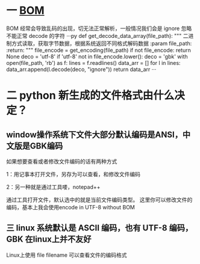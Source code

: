 # 一 [BOM](https://www.cnblogs.com/findumars/p/3620078.html)

BOM 经常会导致乱码的出现，切无法正常解析，一般情况我们会是 ignore 忽略不能正常 decode 的字符
···py
def get_decode_data_array(file_path):
    """
        二进制方式读取，获取字节数据，根据系统返回不同格式解码数据
    :param file_path:
    :return:
    """
    file_encode = get_encoding(file_path)
    if not file_encode:
        return None
    deco = 'utf-8'
    if 'utf-8' not in file_encode.lower():
        deco = 'gbk'
    with open(file_path, 'rb') as f:
        lines = f.readlines()
        data_arr = []
        for l in lines:
            data_arr.append(l.decode(deco, "ignore"))
        return data_arr
···

# 二 python 新生成的文件格式由什么决定？

## window操作系统下文件大部分默认编码是ANSI，中文版是GBK编码

如果想要查看或者修改文件编码的话有两种方式

1：用记事本打开文件，另存为可以查看，和修改文件编码

2：另一种就是通过工具喽，notepad++

通过工具打开文件，默认选中的就是当前文件编码类型。
这里你可以修改文件的编码，基本上我会使用encode in UTF-8 without BOM

## 三 linux 系统默认是 ASCII 编码，也有 UTF-8 编码，GBK 在linux上并不友好

Linux上使用 file filename 可以查看文件的编码格式
